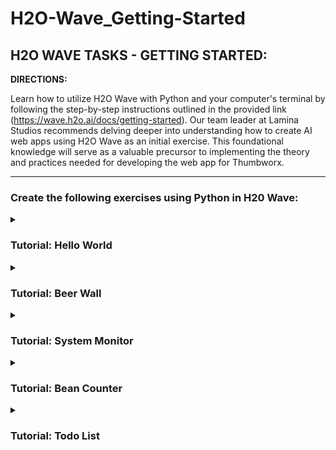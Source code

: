 # H2O-Wave_Getting-Started

## H2O WAVE TASKS - GETTING STARTED:

**DIRECTIONS:**

Learn how to utilize H2O Wave with Python and your computer's terminal by following the step-by-step instructions outlined in the provided link (https://wave.h2o.ai/docs/getting-started). Our team leader at Lamina Studios recommends delving deeper into understanding how to create AI web apps using H2O Wave as an initial exercise. This foundational knowledge will serve as a valuable precursor to implementing the theory and practices needed for developing the web app for Thumbworx.

---

### Create the following exercises using Python in H20 Wave:

<details><summary><h3>Tutorial: Hello World</h3> </summary>

In this tutorial, we began by running H2O Wave in our terminal with the command "./waved." 

![image](https://github.com/EmmanuelSimbulan/H2O-Wave_Getting-Started/assets/72858389/64a756a3-b81a-4366-b7cf-c9d3bd232af0)

Next, we opened a new terminal session directly in our repository and set up a virtual environment (venv) using the commands "python3 -m venv venv" and "source venv/bin/activate." 

![image](https://github.com/EmmanuelSimbulan/H2O-Wave_Getting-Started/assets/72858389/81f3c0a1-84dc-4fb8-bf4b-b38708af5df2)

Moving forward, our next task involves creating a Python program named "hello_world.py" and executing it.

![image](https://github.com/EmmanuelSimbulan/H2O-Wave_Getting-Started/assets/72858389/343fa3bf-11df-4108-8fd4-d6b14196b200)

Upon execution, the following is the resulting program displayed on the local server of H2O Wave:

![image](https://github.com/EmmanuelSimbulan/H2O-Wave_Getting-Started/assets/72858389/48079bfc-f57e-4372-874c-6f12aa8105dd)

Following that, we attempted to make some alterations using the terminal. This is where H2O Wave shines; it seamlessly updates content in real-time. Simply execute the following commands in your terminal: "cd $HOME/wave-apps" and "./venv/bin/python." Here's an illustrative example:

```python
**Grab a reference to our page**
>>>
from h2o_wave import site
page = site['/hello']

**Grab a reference to our card**
>>>
quote = page['quote']

**Change the title**
>>>
quote.title = 'Hello Again!'
page.save()

**Change the content**
>>>
quote.content = "I hate my layf as a programmer!"
page.save()
```

![image](https://github.com/EmmanuelSimbulan/H2O-Wave_Getting-Started/assets/72858389/3b7d9573-869f-47df-b37a-374f295e867a)

</details>

<details><summary><h3>Tutorial: Beer Wall</h3> </summary>

In our upcoming tutorial, we will delve into the practical application of H2O Wave to enhance our comprehension, specifically focusing on real-time information dissemination. In this project, our aim is to create a verse generator for the iconic mid-20th century chart-topper, "99 Bottles of Beer.”

[Watch the Sample Video](https://wave.h2o.ai/assets/medias/tutorial-beer__demo-cb829b4b335d0d619fa4ce4ff0a516bf.mp4)

To start, we'll create a new Python program called "beer_wall.py." This program is akin to the Hello World Tutorial, with one notable exception: it involves the addition and configuration of content for a markdown card within a for loop.

![image](https://github.com/EmmanuelSimbulan/H2O-Wave_Getting-Started/assets/72858389/b3c06c1b-04eb-46b4-83c9-21779b97cff4)

Subsequently, we attempted to execute it in the terminal using the " /beer" domain.

![image](https://github.com/EmmanuelSimbulan/H2O-Wave_Getting-Started/assets/72858389/db305061-24f9-4044-b210-aa52cfecfeda)

Our program appears to be reasonably accurate but lacks efficiency. Upon examination, we observe that it consistently transmits the entire verse to the Wave server, even when only minor changes (i and i-1) are involved.

![image](https://github.com/EmmanuelSimbulan/H2O-Wave_Getting-Started/assets/72858389/27f57fef-2b16-4e6f-b5b3-d2ef921e9818)

To address this issue efficiently, we'll craft a program that initially sends the verse with placeholders for both "i" and "i-1." Subsequent updates will transmit only "i" and "i-1," reducing network traffic and easing the server's load during updates.

To achieve this, we'll create a markdown card and populate it with the desired content. We'll then embed this content within an expression or formula. Additionally, we'll establish a markdown card for utilizing the verse content. Crucially, we'll store this card in a data attribute, which will be a Python dictionary containing the placeholders for "before" and "after."

Rather than refreshing the entire verse with each update, we'll focus on updating the ".data.before" and ".data.after" attributes of the markdown card, thus optimizing the process.

![image](https://github.com/EmmanuelSimbulan/H2O-Wave_Getting-Started/assets/72858389/8df9b0e4-a1ca-4794-ac69-3d2357beec96)

Run your program again. You should see the same results in your browser as before, but you'll notice that the information flowing through the Wave server is significantly less than before:

![image](https://github.com/EmmanuelSimbulan/H2O-Wave_Getting-Started/assets/72858389/35cd31f7-d61c-42a8-981c-d8fe87a07412)

</details>

<details><summary><h3>Tutorial: System Monitor</h3> </summary>

</details>

<details><summary><h3>Tutorial: Bean Counter</h3> </summary>

</details>

<details><summary><h3>Tutorial: Todo List</h3> </summary>

</details>
